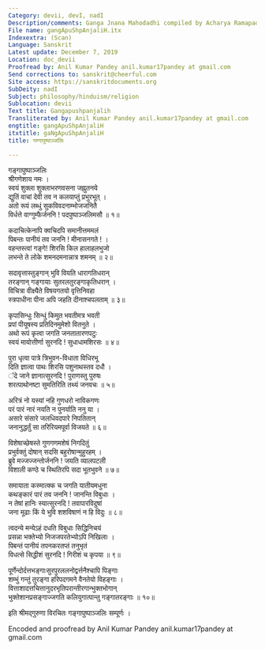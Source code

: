 ```yaml
---
Category: devii, devI, nadI
Description/comments: Ganga Jnana Mahodadhi compiled by Acharya Ramapada Chakravarty
File name: gangApuShpAnjaliH.itx
Indexextra: (Scan)
Language: Sanskrit
Latest update: December 7, 2019
Location: doc_devii
Proofread by: Anil Kumar Pandey anil.kumar17pandey at gmail.com
Send corrections to: sanskrit@cheerful.com
Site access: https://sanskritdocuments.org
SubDeity: nadI
Subject: philosophy/hinduism/religion
Sublocation: devii
Text title: Gangapushpanjalih
Transliterated by: Anil Kumar Pandey anil.kumar17pandey at gmail.com
engtitle: gangApuShpAnjaliH
itxtitle: gaNgApuShpAnjaliH
title: गण्गापुष्पाञ्जलिः

---
```

  
 गङ्गापुष्पाञ्जलिः   
श्रीगणेशाय नमः ।  
स्वयं शुक्ला शुक्लाभरणवसना जह्नुतनये  
     द्युतिं वाचां देवी तव न कलयाप्तुं प्रभुरभूत् ।  
अतो रूपं लब्धुं  सुकविवदनाम्भोजजनितै  
     विर्धत्ते वाग्गुम्फैर्जननि ! पदपुष्पाञ्जलिमसौ ॥ १॥  
  
कदाचित्केनापि क्वचिदपि समानीत्तममलं  
     पिबन्तः पानीयं तव जननि ! मीनासनगते ! ।  
वहन्तस्त्वां गङ्गे! शिरसि किल हालाहलभुजो  
     लभन्ते ते लोके शमनदमनान्नात्र शमनम् ॥ २॥  
  
सदावृत्तास्तुङ्गान् भुवि वियति धारागतिधरान्  
     तरङ्गान् गङ्गायाः सुतरलतुरङ्गाकृतिधरान् ।  
विचित्रा वीक्ष्यैते विषयगतयो वृत्तिनिवहा  
     स्त्रपाधीना पीना अपि जहति दीनाश्चपलताम् ॥ ३॥  
  
कृपासिन्धुः सिन्धुं किमुत भवतीमत्र भवती  
     प्रपां पीयूषस्य प्रतिदिनमुमेशो वितनुते ।  
अथो रूपं कृत्वा जगति जनतातारणपटुः  
     स्वयं मायोत्तीर्णा सुरनदि ! सुधाधामशिरसः ॥ ४॥  
  
पुरा धृत्वा पात्रे त्रिभुवन-विधाता विधिरभू  
     दिति ज्ञात्वा पाथः शिरसि पशुनाथस्तव दधौ ।  
᳚दे जाने ज्ञानात्सुरनदि ! पुराणस्तु पुरुषः  
     शरत्पाथोनष्टा सुमतिरिति तथ्यं जनवचः ॥ ५॥  
  
अरित्रं नो यस्यां नहि गुणधरो नाविकगणः  
     परं पारं नारं नयति न पुनर्याति ननु या ।  
असारे संसारे जलधिवदपारे निपतितान्  
     जनानुद्धर्तुं सा तरिरियमपूर्वा विजयते ॥ ६॥  
  
विशेषाच्छेषस्ते गुणगणमशेषं निगदितुं  
     प्रभुर्वक्तुं दोषान् सदसि बहुरोषान्मुहुरहम् ।  
ब्रुवे मज्जज्जन्तोर्जननि ! जयति व्यालपटली  
     विशाली कण्ठे च स्थितिरपि सदा भूतभुवने ॥ ७॥  
  
समायाता कस्मात्क्क च जगति यातीयमधुना  
     कथङ्कारं पारं तव जननि ! जानन्ति विबुधाः ।  
न तेषां हानिः स्यात्सुरनदि ! तवापारविदुषां  
     जना मूढाः किं ये भुवि शशविषाणं न हि विदुः ॥ ८॥  
  
त्वदन्ये मन्येऽहं दधति विबुधाः सिद्धिनिचयं  
     प्रसन्ना भक्तेभ्यो निजजपरतेभ्योऽपि निखिलाः ।  
पिबन्तं पानीयं तपनकरतप्तं तनुभृतं  
     विधत्से सिद्धीशं सुरनदि ! गिरीशं च कृपया ॥ ९॥  
  
पूर्णेन्दोर्दत्तभङ्गाःसुरपुरललनोद्वर्त्तनैश्चापि पिङ्गाः  
     शम्भुं गन्तुं तुरङ्गा हरिपदगमने वैनतेयो विहङ्गाः ।  
वित्ताशादत्तचित्तानुदरभृतिपरान्तीरगान्भुक्तभोगान्  
     भुक्तेशानप्रसङ्गाज्जगति कलियुगात्पान्तु गङ्गातरङ्गाः ॥ १०॥  
  
इति श्रीमद्गुरुणा विरचितः गङ्गापुष्पाञ्जलिः सम्पूर्णः ।  
  
  
Encoded and proofread by Anil Kumar Pandey anil.kumar17pandey at gmail.com   
  
